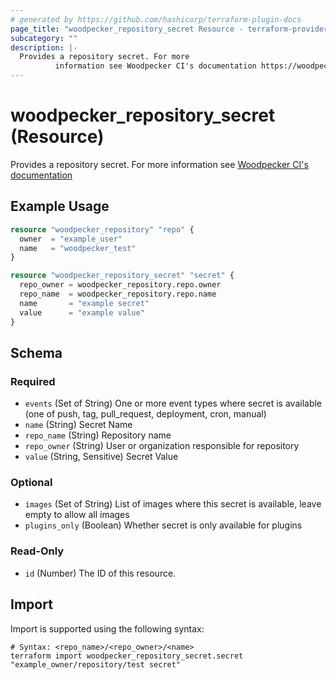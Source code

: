 ```yaml
---
# generated by https://github.com/hashicorp/terraform-plugin-docs
page_title: "woodpecker_repository_secret Resource - terraform-provider-woodpecker"
subcategory: ""
description: |-
  Provides a repository secret. For more
          information see Woodpecker CI's documentation https://woodpecker-ci.org/docs/usage/secrets
---
```


# woodpecker_repository_secret (Resource)

Provides a repository secret. For more 
		information see [Woodpecker CI's documentation](https://woodpecker-ci.org/docs/usage/secrets)

## Example Usage

```terraform
resource "woodpecker_repository" "repo" {
  owner  = "example_user"
  name   = "woodpecker_test"
}

resource "woodpecker_repository_secret" "secret" {
  repo_owner = woodpecker_repository.repo.owner
  repo_name  = woodpecker_repository.repo.name
  name       = "example secret"
  value      = "example value"
}
```

<!-- schema generated by tfplugindocs -->
## Schema

### Required

- `events` (Set of String) One or more event types where secret is available (one of push, tag, pull_request, deployment, cron, manual)
- `name` (String) Secret Name
- `repo_name` (String) Repository name
- `repo_owner` (String) User or organization responsible for repository
- `value` (String, Sensitive) Secret Value

### Optional

- `images` (Set of String) List of images where this secret is available, leave empty to allow all images
- `plugins_only` (Boolean) Whether secret is only available for plugins

### Read-Only

- `id` (Number) The ID of this resource.

## Import

Import is supported using the following syntax:

```shell
# Syntax: <repo_name>/<repo_owner>/<name>
terraform import woodpecker_repository_secret.secret "example_owner/repository/test secret"
```
